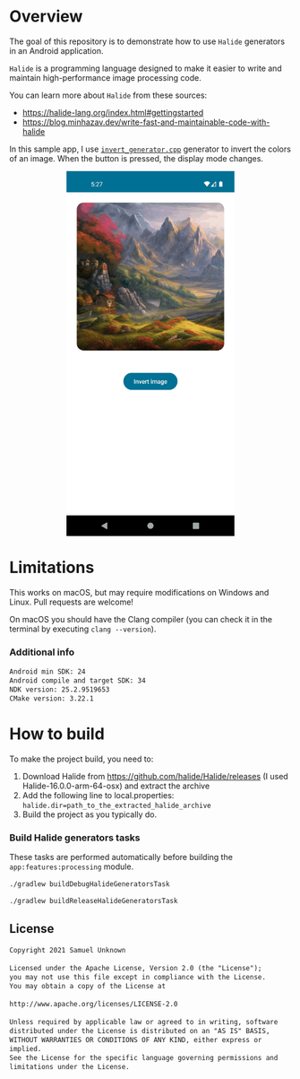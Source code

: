 # Overview

The goal of this repository is to demonstrate how to use `Halide` generators in an Android application.

`Halide` is a programming language designed to make it easier to write and maintain high-performance image processing code.

You can learn more about `Halide` from these sources:
 - https://halide-lang.org/index.html#gettingstarted
 - https://blog.minhazav.dev/write-fast-and-maintainable-code-with-halide

In this sample app, I use [`invert_generator.cpp`](app/features/processing/src/main/cpp/halide/invert_generator.cpp) 
generator to invert the colors of an image. When the button is pressed, the display mode changes.

<p align="center">
<img src="/Sample.gif?raw=true" width="300px" align="middle">
</p>

# Limitations
This works on macOS, but may require modifications on Windows and Linux. Pull requests are welcome!

On macOS you should have the Clang compiler (you can check it in the terminal by executing `clang --version`).

### Additional info
```
Android min SDK: 24
Android compile and target SDK: 34
NDK version: 25.2.9519653
CMake version: 3.22.1
```

# How to build
To make the project build, you need to:

1) Download Halide from https://github.com/halide/Halide/releases (I used Halide-16.0.0-arm-64-osx) and extract the archive
2) Add the following line to local.properties: `halide.dir=path_to_the_extracted_halide_archive`
3) Build the project as you typically do.

### Build Halide generators tasks
These tasks are performed automatically before building the `app:features:processing` module.

```
./gradlew buildDebugHalideGeneratorsTask
```
```
./gradlew buildReleaseHalideGeneratorsTask
```

## License
```
Copyright 2021 Samuel Unknown

Licensed under the Apache License, Version 2.0 (the "License");
you may not use this file except in compliance with the License.
You may obtain a copy of the License at

http://www.apache.org/licenses/LICENSE-2.0

Unless required by applicable law or agreed to in writing, software
distributed under the License is distributed on an "AS IS" BASIS,
WITHOUT WARRANTIES OR CONDITIONS OF ANY KIND, either express or implied.
See the License for the specific language governing permissions and
limitations under the License.
```
